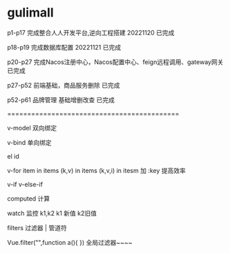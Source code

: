 # gulimall

p1-p17 完成整合人人开发平台,逆向工程搭建 20221120  已完成

p18-p19 完成数据库配置 20221121 已完成

p20-p27 完成Nacos注册中心，Nacos配置中心、feign远程调用、gateway网关 已完成

p27-p52 前端基础，商品服务删除 已完成

p52-p61 品牌管理 基础增删改查 已完成

===========================================


v-model 双向绑定

v-bind 单向绑定

el id

v-for item in items (k,v) in items (k,v,i) in itesm 加 :key 提高效率

v-if v-else-if

computed 计算

watch 监控 k1,k2 k1 新值 k2旧值

filters 过滤器 | 管道符


Vue.filter("",function a(){
 })  全局过滤器~~~~




